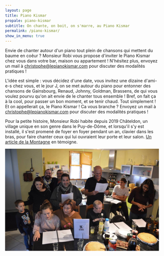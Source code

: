 ```yaml
---
layout: page
title: Piano Kismar
propale: piano-kismar
subtitle: On chante, on boit, on s'marre, au Piano Kismar
permalink: /piano-kismar/
show_in_menu: true
---
```

Envie de chanter autour d'un piano tout plein de chansons qui mettent du baume en coêur ? Monsieur Robi vous propose d'inviter le Piano Kismar chez vous dans votre bar, maison ou appartement ! N'hésitez plus, envoyez un mail à [christophe@lepianokismar.com](mailto:christophe@lepianokismar.com) pour discuter des modalités pratiques !

L'idée est simple : vous décidez d'une date, vous invitez une dizaine d'ami-e-s chez vous, et le jour J, on se met autour du piano pour entonner des chansons de Gainsbourg, Renaud, Johnny, Goldman, Brassens, de qui vous voulez pourvu qu'on ait envie de le chanter tous ensemble ! Bref, on fait ça à la cool, pour passer un bon moment, et se tenir chaud. Tout simplement ! Et on appellerait ça, le Piano Kismar ! Ca vous branche ? Envoyez un mail à [christophe@lepianokismar.com](mailto:christophe@lepianokismar.com) pour discuter des modalités pratiques !

Pour la petite histoire, Monsieur Robi habite depuis 2019 Châteldon, un village unique en son genre dans le Puy-de-Dôme, et lorsqu'il s'y est installé, il s'est promené de foyer en foyer pendant un an, clavier dans les bras, pour faire chanter ceux qui lui ouvraient leur porte et leur salon. [Un article de la Montagne](https://www.lamontagne.fr/chateldon-63290/loisirs/une-animation-en-chansons-et-au-piano-gratuitement-chez-soi-c-est-possible-a-chateldon-puy-de-dome-avec-le-piano-kismar_13686435/) en témoigne.

[![Public Piano Kismar](/assets/public-kismar.jpg)](https://www.lamontagne.fr/chateldon-63290/loisirs/une-animation-en-chansons-et-au-piano-gratuitement-chez-soi-c-est-possible-a-chateldon-puy-de-dome-avec-le-piano-kismar_13686435/)
